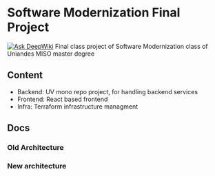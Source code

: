 # Software Modernization Final Project
[![Ask DeepWiki](https://deepwiki.com/badge.svg)](https://deepwiki.com/MartinGalvanCastro/Software-Modernization)
Final class project of Software Modernization class of Uniandes MISO master degree

## Content
- Backend: UV mono repo project, for handling backend services
- Frontend: React based frontend
- Infra: Terraform infrastructure managment


## Docs

### Old Architecture


### New architecture


